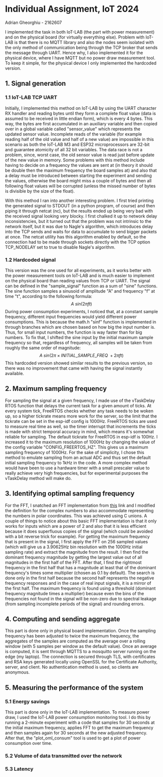 # Individual Assignment, IoT 2024
Adrian Gheorghiu - 2162607

I implemented the task in both IoT-LAB (the part with power measurement) and on the physical board (for virtually everything else). Problem with IoT-LAB is that there is no MQTT library and also the nodes seem isolated with the only method of communication being through the TCP broker that sends the message through UART. Hence why, I also implemented it for the physical device, where I have MQTT but no power draw measurement tool. To keep it simple, for the physical device I only implemented the hardcoded version.

## 1. Signal generation
### 1.1 IoT-LAB TCP UART
Initially, I implemented this method on IoT-LAB by using the UART character RX handler and reading bytes until they form a complete float value (data is assumed to be received in little endian form), which is every 4 bytes. This way, the bytes are first accumulated in an auxiliary variable and then copied over in a global variable called "sensor_value" which represents the updated sensor value. Incomplete reads of the variable (for example reading half of the old value and half of a new value) are impossible in this scenario as both the IoT-LAB M3 and ESP32 microprocessors are 32-bit and guarantee atomicity of all 32 bit variables. The data race is not a problem, since, worst case, the old sensor value is read just before update of the new value in memory. Some problems with this method include having to decide on a frequency the values are sent at (in theory it should be double then the maximum frequency the board samples at) and also that a delay must be introduced between starting the experiment and sending the values, otherwise the board might miss a couple of bytes and then all following float values will be corrupted (unless the missed number of bytes is divisible by the size of the float).

With this method I ran into another interesting problem. I first tried printing the generated signal to STDOUT (in a python program, of course) and then piping it through netcat (nc), but the results ended up being very bad with the received signal looking very blocky. I first chalked it up to network delay inconsistencies, but it turned out that the problem was not intrinsic to the network itself, but it was due to Nagle's algorithm, which introduces delay into the TCP sends and waits for data to accumulate to send bigger packets at once. The netcat utility has this algorithm enabled by default, so the connection had to be made through sockets directly with the TCP option TCP_NODELAY set to true to disable Nagle's algorithm.

### 1.2 Hardcoded signal
This version was the one used for all experiments, as it works better with the power measurement tools on IoT-LAB and is much easier to implement on the physical board than reading values from TCP or UART. The signal can be defined in the "sample_signal" function as a sum of "sine" functions. The sine function samples a sinusoid of amplitude "A" and frequency "f" at time "t", according to the following formula: $$ A\ sin(2 \pi f t) $$
During power consumption experiments, I noticed that, at a constant sample frequency, different input frequencies would yield different power consumptions. This is because the math.h "sinf" function is implemented in through branches which are chosen based on how big the input number is. Thus, for small input numbers, the function is way faster than for big numbers. To fix that, I shifted the sine input by the initial maximum sample frequency so that, regardless of frequency, all samples will be taken from roughly the same order of magnitude: $$ A\ sin(2 \pi \times INITIAL\_SAMPLE\_FREQ \ + 2\pi f t) $$
This hardcoded version showed similar results to the previous version, so there was no improvement that came with having the signal instantly available.

## 2. Maximum sampling frequency
For sampling the signal at a given frequency, I made use of the vTaskDelay RTOS function that delays the current task for a given amount of ticks. At every system tick, FreeRTOS checks whether any task needs to be woken up, so a higher tickrate means more work for the server, so the limit that the tickrate can be set in the esp-idf config is 1000Hz. FreeRTOS ticks are used to measure real time as well, so the timer interrupt that increments the ticks is made with strict temporal accuracy in mind, which means it's somewhat reliable for sampling. The default tickrate for FreeRTOS in esp-idf is 100Hz. I increased it to the maximum resolution of 1000Hz by changing the value of the config variable "CONFIG_FREERTOS_HZ". This gives us a maximum sampling frequency of 1000Hz. For the sake of simplicity, I chose this method to emulate sampling from an actual ADC and thus set the default initial sampling frequency to 1kHz in the code. A more complex method would have been to use a hardware timer with a small prescaler value to really achieve very high frequencies, but for experimental purposes the vTaskDelay method will make do.

## 3. Identifying optimal sampling frequency
For the FFT, I snatched an FFT implementation from [this](https://www.math.wustl.edu/~victor/mfmm/fourier/fft.c) link and I modified the definition for the complex numbers to also accommodate representing the numbers in polar coordinates. This was achieved using C unions. A couple of things to notice about this basic FFT implementation is that it only works for inputs which are a power of 2 and also that it is less efficient because it does superfluous copies of the signal (which could be avoided with a bit reverse trick for example). For getting the maximum frequency that is present in the signal, I first apply the FFT on 256 sampled values (which will give us a 3.90625Hz bin resolution with the 1000Hz initial sampling rate) and extract the magnitude from the result. I then find the dominant frequency magnitude by getting the largest value out of all magnitudes in the first half of the FFT. After that, I find the rightmost frequency in the first half that has a magnitude at least that of the dominant frequency's times some multiplier (chosen as 0.1 by default). The search is done only in the first half because the second half represents the negative frequency responses and in the case of real input signals, it is a mirror of the first half. The maximum frequency is found using a threshold (dominant frequency magnitude times a multiplier) because even the bins of the frequencies not found in the signal will be non-zero due to spectral leakage (from sampling incomplete periods of the signal) and rounding errors.

## 4. Computing and sending aggregate
This part is done only in physical board implementation. Once the sampling frequency has been adjusted to twice the maximum frequency, the aggregates of the samples are computed as the average over a rolling window (with 5 samples per window as the default value). Once an average is computed, it is sent through MQTTS to a mosquitto server running on the edge (my laptop). The connection is secured through TLS, with certificates and RSA keys generated locally using OpenSSL for the Certificate Authority, server, and client. No authentication method is used, so clients are anonymous.

## 5. Measuring the performance of the system
### 5.1 Energy savings
This part is done only in the IoT-LAB implementation. To measure power draw, I used the IoT-LAB power consumption monitoring tool. I do this by running a 2-minute experiment with a code that samples for 30 seconds at the initial maximum frequency, applies FFT to get the maximum frequency and then samples again for 30 seconds at the new adjusted frequency. After that, the "plot_oml_consum" tool is used to get a plot of power consumption over time.
### 5.2 Volume of data transmitted over the network
### 5.3 Latency